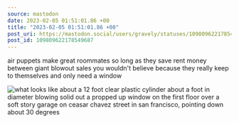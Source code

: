 ```yaml
---
source: mastodon
date: 2023-02-05 01:51:01.86 +00
title: "2023-02-05 01:51:01.86 +00"
post_uri: https://mastodon.social/users/gravely/statuses/109809622178549687
post_id: 109809622178549687
---
```

air puppets make great roommates so long as they save rent money between giant blowout sales you wouldn't believe because they really keep to themselves and only need a window


![what looks like about a 12 foot clear plastic cylinder about a foot in diameter blowing solid out a propped up window on the first floor over a soft story garage on ceasar chavez street in san francisco, pointing down about 30 degrees](/images/109809621891249386.jpeg)

